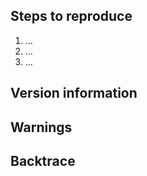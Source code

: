 <!--
  Please, read the CONTRIBUTING.md guide on how to file a new issue.

  https://gitlab.gnome.org/GNOME/gtk/-/blob/main/CONTRIBUTING.md
-->

## Steps to reproduce
<!--
  Please, explain the sequence of actions necessary to reproduce the
  crash
-->

 1. ...
 2. ...
 3. ...

<!--
  You should try and reproduce with the demos applications available
  under the `demos` directory, or the test programs in the `tests` directory.
  Alternatively, please attach a *small and self-contained* example that
  exhibits the issue.
-->

## Version information
<!--
 - Which version of GTK you are using
 - What operating system and version
  - for Linux, which distribution
 - If you built GTK yourself, the list of options used to configure the build
-->

## Warnings
<!--
 - If the application generates warning messages before crashing please
   report them here
-->

## Backtrace
<!--
 - Attaching a stack trace obtained using GDB is appreciated; follow the
   instructions on the wiki:

   https://wiki.gnome.org/Community/GettingInTouch/Bugzilla/GettingTraces
-->
